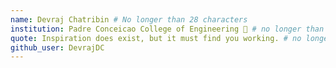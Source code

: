 ```yaml
---
name: Devraj Chatribin # No longer than 28 characters
institution: Padre Conceicao College of Engineering 🚩 # no longer than 58 characters
quote: Inspiration does exist, but it must find you working. # no longer than 100 characters, avoid using quotes(") to guarantee the format remains the same.
github_user: DevrajDC
---
```

